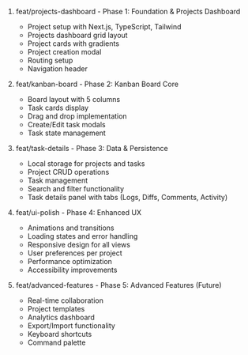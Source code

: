 1. feat/projects-dashboard - Phase 1: Foundation & Projects Dashboard
   - Project setup with Next.js, TypeScript, Tailwind
   - Projects dashboard grid layout
   - Project cards with gradients
   - Project creation modal
   - Routing setup
   - Navigation header
2. feat/kanban-board - Phase 2: Kanban Board Core

   - Board layout with 5 columns
   - Task cards display
   - Drag and drop implementation
   - Create/Edit task modals
   - Task state management

3. feat/task-details - Phase 3: Data & Persistence

   - Local storage for projects and tasks
   - Project CRUD operations
   - Task management
   - Search and filter functionality
   - Task details panel with tabs (Logs, Diffs, Comments, Activity)

4. feat/ui-polish - Phase 4: Enhanced UX

   - Animations and transitions
   - Loading states and error handling
   - Responsive design for all views
   - User preferences per project
   - Performance optimization
   - Accessibility improvements

5. feat/advanced-features - Phase 5: Advanced Features (Future)

   - Real-time collaboration
   - Project templates
   - Analytics dashboard
   - Export/Import functionality
   - Keyboard shortcuts
   - Command palette
